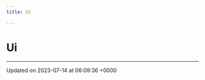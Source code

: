 ```yaml
---
title: Ui

---
```


# Ui








-------------------------------

Updated on 2023-07-14 at 06:09:36 +0000